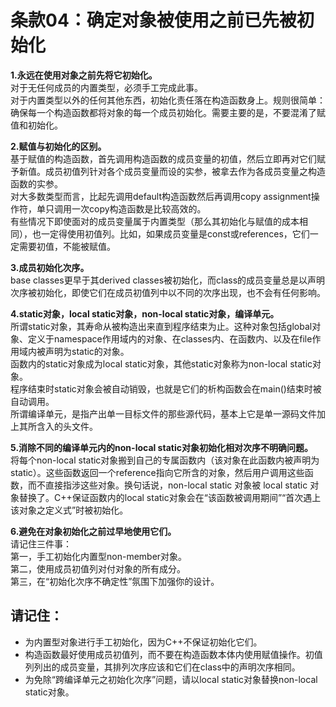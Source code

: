# 条款04：确定对象被使用之前已先被初始化

**1.永远在使用对象之前先将它初始化。**<br>
对于无任何成员的内置类型，必须手工完成此事。<br>
对于内置类型以外的任何其他东西，初始化责任落在构造函数身上。规则很简单：确保每一个构造函数都将对象的每一个成员初始化。需要主要的是，不要混淆了赋值和初始化。

**2.赋值与初始化的区别。**<br>
基于赋值的构造函数，首先调用构造函数的成员变量的初值，然后立即再对它们赋予新值。成员初值列针对各个成员变量而设的实参，被拿去作为各成员变量之构造函数的实参。<br>
对大多数类型而言，比起先调用default构造函数然后再调用copy assignment操作符，单只调用一次copy构造函数是比较高效的。<br>
有些情况下即使面对的成员变量属于内置类型（那么其初始化与赋值的成本相同），也一定得使用初值列。比如，如果成员变量是const或references，它们一定需要初值，不能被赋值。

**3.成员初始化次序。**<br>
base classes更早于其derived classes被初始化，而class的成员变量总是以声明次序被初始化，即使它们在成员初值列中以不同的次序出现，也不会有任何影响。

**4.static对象，local static对象，non-local static对象，编译单元。**<br>
所谓static对象，其寿命从被构造出来直到程序结束为止。这种对象包括global对象、定义于namespace作用域内的对象、在classes内、在函数内、以及在file作用域内被声明为static的对象。<br>
函数内的static对象成为local static对象，其他static对象称为non-local static对象。<br>
程序结束时static对象会被自动销毁，也就是它们的析构函数会在main()结束时被自动调用。<br>
所谓编译单元，是指产出单一目标文件的那些源代码，基本上它是单一源码文件加上其所含入的头文件。

**5.消除不同的编译单元内的non-local static对象初始化相对次序不明确问题。**<br>
将每个non-local static对象搬到自己的专属函数内（该对象在此函数内被声明为static）。这些函数返回一个reference指向它所含的对象，然后用户调用这些函数，而不直接指涉这些对象。换句话说，non-local static 对象被 local static 对象替换了。C++保证函数内的local static对象会在“该函数被调用期间”“首次遇上该对象之定义式”时被初始化。

**6.避免在对象初始化之前过早地使用它们。**<br>
请记住三件事：<br>
第一，手工初始化内置型non-member对象。<br>
第二，使用成员初值列对付对象的所有成分。<br>
第三，在“初始化次序不确定性”氛围下加强你的设计。

## 请记住：
* 为内置型对象进行手工初始化，因为C++不保证初始化它们。
* 构造函数最好使用成员初值列，而不要在构造函数本体内使用赋值操作。初值列列出的成员变量，其排列次序应该和它们在class中的声明次序相同。
* 为免除“跨编译单元之初始化次序”问题，请以local static对象替换non-local static对象。
